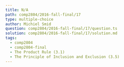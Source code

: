 ```yaml
---
title: N/A
path: comp2804/2016-fall-final/17
type: multiple-choice
author: Michiel Smid
question: comp2804/2016-fall-final/17/question.ts
solution: comp2804/2016-fall-final/17/solution.md
tags:
  - comp2804
  - comp2804-final
  - The Product Rule (3.1)
  - The Principle of Inclusion and Exclusion (3.5)
---
```

